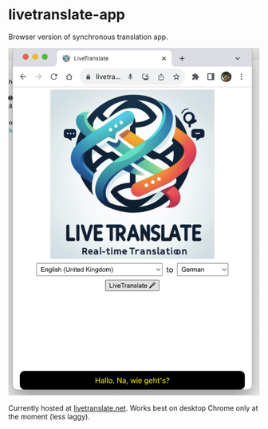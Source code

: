 # livetranslate-app

Browser version of synchronous translation app.

![LiveTranslate](./demo.png)

Currently hosted at [livetranslate.net](https://livetranslate.net). Works best
on desktop Chrome only at the moment (less laggy).
